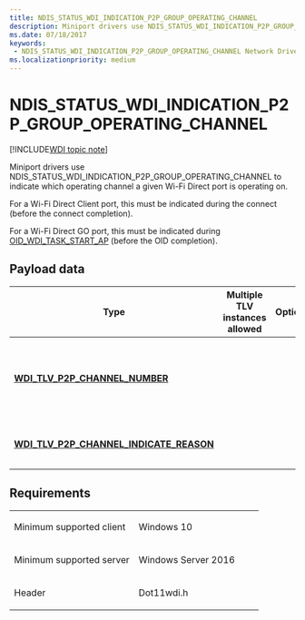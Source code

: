 ```yaml
---
title: NDIS_STATUS_WDI_INDICATION_P2P_GROUP_OPERATING_CHANNEL
description: Miniport drivers use NDIS_STATUS_WDI_INDICATION_P2P_GROUP_OPERATING_CHANNEL to indicate which operating channel a given Wi-Fi Direct port is operating on.
ms.date: 07/18/2017
keywords:
 - NDIS_STATUS_WDI_INDICATION_P2P_GROUP_OPERATING_CHANNEL Network Drivers Starting with Windows Vista
ms.localizationpriority: medium
---
```


# NDIS\_STATUS\_WDI\_INDICATION\_P2P\_GROUP\_OPERATING\_CHANNEL

[!INCLUDE[WDI topic note](../includes/wdi-version-warning.md)]


Miniport drivers use NDIS\_STATUS\_WDI\_INDICATION\_P2P\_GROUP\_OPERATING\_CHANNEL to indicate which operating channel a given Wi-Fi Direct port is operating on.

For a Wi-Fi Direct Client port, this must be indicated during the connect (before the connect completion).

For a Wi-Fi Direct GO port, this must be indicated during [OID\_WDI\_TASK\_START\_AP](oid-wdi-task-start-ap.md) (before the OID completion).

## Payload data


| Type                                                                                         | Multiple TLV instances allowed | Optional | Description                                                        |
|----------------------------------------------------------------------------------------------|--------------------------------|----------|--------------------------------------------------------------------|
| [**WDI\_TLV\_P2P\_CHANNEL\_NUMBER**](./wdi-tlv-p2p-channel-number.md)                    |                                |          | The operating channel the given Wi-Fi Direct port is operating on. |
| [**WDI\_TLV\_P2P\_CHANNEL\_INDICATE\_REASON**](./wdi-tlv-p2p-channel-indicate-reason.md) |                                |          | The reason for sending the indication.                             |

 

## Requirements

<table>
<colgroup>
<col width="50%" />
<col width="50%" />
</colgroup>
<tbody>
<tr class="odd">
<td><p>Minimum supported client</p></td>
<td><p>Windows 10</p></td>
</tr>
<tr class="even">
<td><p>Minimum supported server</p></td>
<td><p>Windows Server 2016</p></td>
</tr>
<tr class="odd">
<td><p>Header</p></td>
<td>Dot11wdi.h</td>
</tr>
</tbody>
</table>

 

